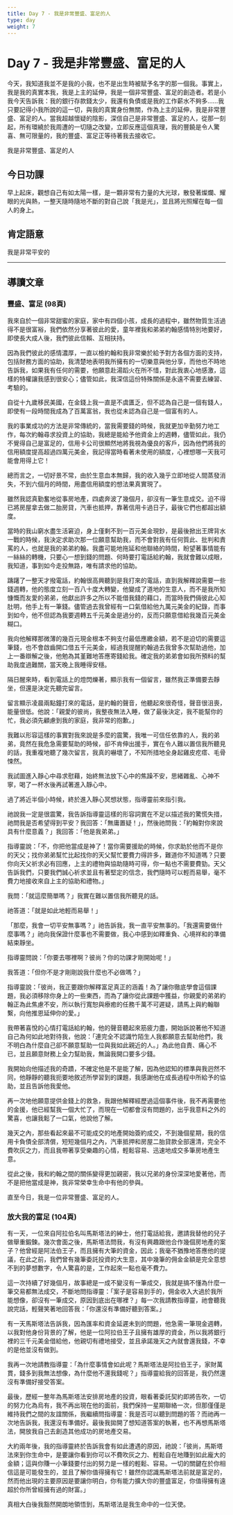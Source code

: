 ```yaml
---
title: Day 7 - 我是非常豐盛、富足的人
type: day
weight: 7
---
```


# Day 7 - 我是非常豐盛、富足的人

今天，我知道我並不是我的小我，也不是出生時被賦予名字的那一個我。事實上，我是我的真實本我，我是上主的延伸，我是一個非常豐盛、富足的創造者。若是小我今天告訴我：我的銀行存款錢太少，我還有負債或是我的工作薪水不夠多……我只要記得小我所說的這一切，與我的真實身份無關，作為上主的延伸，我是非常豐盛、富足的人。當我超越懷疑的陰影，深信自己是非常豐盛、富足的人，從那一刻起，所有環繞於我周遭的一切隨之改變，立即反應這個真理，我的豐饒是令人驚喜、無可限量的，我的豐盛、富足正等待著我去接收它。

我是非常豐盛、富足的人

## 今日功課

早上起床，觀想自己有如太陽一樣，是一顆非常有力量的大光球，散發著燦爛、耀眼的光與熱，一整天隨時隨地不斷的對自己說「我是光」，並且將光照耀在每一個人的身上。

## 肯定語意

我是非常平安的

---

## 導讀文章

### 豐盛、富足 (98頁)

我來自於一個非常甜蜜的家庭，家中有四個小孩，成長的過程中，雖然物質生活過得不是很富裕，我們依然分享著彼此的愛，童年裡我和弟弟約翰感情特別地要好，即使長大成人後，我們彼此信賴、互相扶持。

因為我們彼此的感情濃厚，一直以檢約翰和我非常樂於給予對方各個方面的支持，包括財務方面的協助，我清楚地表明我所擁有的一切樂意與他分享，而他也不時地告訴我，如果我有任何的需要，他願意赴湯蹈火在所不惜，對此我衷心地感激，這樣的特權讓我感到很安心；儘管如此，我深信這份特殊關係是永遠不需要去練習、考驗的。

自從十九歲移民美國，在金錢上我一直是不虞匱乏，但不認為自己是一個有錢人，即使有一段時間我成為了百萬富翁，我也從未認為自己是一個富有的人。

我的事業成功的方法是非常傳統的，當我需要錢的時候，我就更加辛勤努力地工作，每次約翰尋求投資上的協助，我總是能給予他資金上的週轉，儘管如此，我仍不覺得自己是富足的，信用卡公司很顯然地將我視為優良的客戶，因為他們將我的信用額度提高超過四萬元美金，我記得當時看著未使用的額度，心裡想哪一天我可能會用得上它！

總而言之，一切好景不常，由於生意血本無歸，我的收入幾乎立即地從人間蒸發消失，不到六個月的時間，用盡信用額度的想法果真實現了。

雖然我認真勤奮地從事房地產，四處奔波了幾個月，卻沒有一筆生意成交。迫不得已將房屋拿去做二胎房貸，汽車也抵押，靠著信用卡過日子，最後它們也都超出額度。

當時的我山窮水盡生活窘迫，身上僅剩不到一百元美金現鈔，是最後掀出王牌背水一戰的時候，我決定求助次那一位願意幫助我，而不會對我有任何質此、批判和責罵的人，也就是我的弟弟約翰。我盡可能地拖延和他聯絡的時間，盼望著事情能有一絲絲的轉機，只要心一想到錢的問題、何時要打電話給約翰，我就會難以成眼，我知道，事到如今走投無路，唯有請求他的協助。

躊躇了一整天才撥電話，約翰很高興聽到是我打來的電話，直到我解釋說需要一些錢週轉，他的態度立刻一百八十度大轉變，他變成了道地的生意人，而不是我所知慷慨而友愛的弟弟，他獻出許多之所以不能借我錢的藉口，而當時我們倆彼此心知肚明，他手上有一筆錢。儘管過去我曾經有一口氣借給他九萬元美金的紀錄，而事到如今，他不但認為我要週轉五千元美金是過分的，反而只願意借給我幾百元美金糊口。

我向他解釋那微薄的幾百元現金根本不夠支付最低應繳金額，若不是迫切的需要這筆錢，也不會啟齒開口借五千元美金，經過我提醒約翰過去我曾多次幫助過他，加上一番辯解之後，他勉為其堇難地答應寄錢給我。確定我的弟弟會如我所預料的幫助我度過難關，當天晚上我睡得安穩。

隔日醒來時，看到電話上的燈閃爍著，顯示我有一個留言，雖然我正準備要去靜坐，但還是決定先聽完留言。

留言顯示凌晨兩點鐘打來的電話，是約翰的聲音，他聽起來很奇怪，聲音很沮喪，能量很低。他說：「親愛的彼尚，我整夜無法入睡，做了最後決定，我不能幫你的忙，我必須先顧慮到我的家庭，我非常的抱歉。」

我難以形容這樣的事實對我來說是多麼的震驚，我唯一可信任依靠的人，我的弟弟，竟然在我危急需要幫助的時候，卻不肯伸出援手，實在令人難以置信我所聽見的話，我重複地聽了幾次留言，我真的嚇壞了，不知所措地全身起雞皮疙瘩、毛骨悚然。

我試圖進入靜心中尋求慰藉，始終無法放下心中的焦躁不安，思緒雜亂、心神不寧，喝了一杯水後再試著進入靜心中。

過了將近半個小時候，終於進入靜心冥想狀態，指導靈前來指引我。

祂說我一定是很震驚，我告訴指導靈這樣的形容詞實在不足以描述我的驚慌失措，祂問我是否希望得到平安？我回答：「無庸置疑！」，然後祂問我：「約翰對你來說具有什麼意義？」我回答：「他是我弟弟。」

指導靈說：「不，你把他當成是神了！當你需要援助的時候，你求助於他而不是你的天父；找你弟弟幫忙比起找你的天父幫忙要費力得許多，難道你不知道嗎？只要你向天父祈求必有回應，上主的禮物與協助隨時可得，你一點也不需要費勁。天父告訴我們，只要我們誠心祈求並且有著堅定的信念，我們隨時可以輕而易舉，毫不費力地接收來自上主的協助和禮物。」

我問：「就這麼簡單嗎？」我實在難以置信我所聽見的話。

祂答道：「就是如此地輕而易舉！」

「那麼，我會一切平安無事嗎？」祂告訴我，我一直平安無事的。「我還需要做什麼事嗎？」祂向我保證什麼事也不需要做，我心中感到如釋重負、心境祥和的準備結束靜坐。

指導靈問說：「你要去哪裡啊？彼尚？你的功課才剛開始呢！」

我答道：「但你不是才剛剛說我什麼也不必做嗎？」

指導靈說：「彼尚，我正要跟你解釋富足真正的涵義！為了讓你徹底學會這個課題，我必須移除你身上的一些東西，而為了讓你從此課題中獲益，你親愛的弟弟約翰正為此焦慮不安，所以執行寬恕與療癒的任務千萬不可遲疑，請馬上與約翰聯繫，向他推恩延伸你的愛。」

我帶著喜悅的心情打電話給約翰，他的聲音聽起來筋疲力盡，開始訴說著他不知道自己為何如此地對待我，他說：「連完全不認識竹陌生人我都願意去幫助他們，我不明白為什麼自己卻不願意幫助一位與我如此親近的人。」為此他自責、痛心不已，並且願意財務上全力幫助我，無論我開口要多少錢。

我開始向他描述我的奇蹟，不確定他是不是能了解，因為他認知的標準與我迥然不同，他靜靜的聽我扼要地敘述所學習到的課題，我感謝他在成長過程中所給予的協助，並且告訴他我愛他。

再一次地他願意提供金錢上的救急，我跟他解釋經歷過這個事件後，我不再需要他的金援，他已經幫我一個大忙了，而現在一切都會沒有問題的，出乎我意料之外的驚喜，也讓我鬆了一口氣，他說他了解。

幾天之內，那些看起來最不可能成交的地產開始簽約成交，不到幾個星期，我的信用卡負債全部清償，短短幾個月之內，汽車抵押和房屋二胎貸款全部還清，完全不費吹灰之力，而且我帶著享受樂趣的心情，輕鬆容易、迅速地成交多筆房地產生意。

從此之後，我和約翰之間的關係變得更加親密，我以兄弟的身份深深地愛著他，而不是把他當成是神，我非常榮幸生命中有他的參與。

直至今日，我是一位非常豐盛、富足的人。

### 放大我的富足 (104頁)

有一天，一位來自阿拉伯名叫馬斯塔法的紳士，他打電話給我，邀請我替他的兒子做舉重鍛鍊。幾次會面之後，馬斯塔法問我，有沒有興趣跟他合作幾個房地產的案子？他曾經是阿法伯王子，而且擁有大筆的資金，因此；我毫不猶豫地答應他的提議，在此之前，我們曾有幾筆委託投資的大生意，其中幾筆的佣金金額是完全意想不到的夢想數字，令人驚喜的是，工作起來一點也毫不費力。

這一次持續了好幾個月，故事總是一成不變沒有一筆成交，我就是搞不懂為什麼一筆交易都無法成交，不斷地問指導靈：「案子是容易到手的，佣金收入大過於我所能想像，卻沒有一筆成交，原因到底出在哪裡？」每一次我請教指導靈，祂會聽我說完話，輕聲笑著地回答我：「你還沒有準備好聽到答案。」

有一天馬斯塔法告訴我，因為匯率和資金延遲未到的問題，他急需一筆現金週轉，以我對他身份背景的了解，他是一位阿拉伯王子且擁有雄厚的資金，所以我將銀行裡的三千元美金借給他，他親切有禮地接受，並且承諾幾天之內就會還我錢，不幸的是他並沒有做到。

我再一次地請教指導靈：「為什麼事情會如此呢？馬斯塔法是阿拉伯王子，家財萬貫，錢多到我無法想像，為什麼他不還我錢呢？」指導靈給我的回答是，我仍然還沒有準備好接受答案。

最後，歷經一整年為馬斯塔法安排房地產的投資，眼看著委託契約即將告吹，一切的努力化為烏有，我不再出現在他的面前，我們保持一星期聯絡一次，但那僅僅是維持我們之間的友誼關係，我繼續問指導靈：我是否可以聽到問題的答？而祂再一次地告訴我，我還沒有準備好。最後我拋開了想知道答案的執著，也不再想馬斯塔法，開放我自己去創造其他成功的房地產交易。

大約兩年後，我的指導靈終於告訴我會有如此遭遇的原因，祂說：「彼尚，馬斯塔法來到你生命中，是要讓你看到你可以不費吹灰之力、輕鬆自在地賺到如此龐大的金額；這與你賺一小筆錢要付出的努力是一樣的輕鬆、容易。一切的關鍵在於你相信這是可能發生的，並且了解你值得擁有它！雖然你認識馬斯塔法前就是富足的，然而他出現的主要原因是要讓你明白，你有能力擴大你的豐盛富足，你值得擁有遠超於你所曾經擁有過的財富。」

真相大白後我豁然開朗地領悟到，馬斯塔法是我生命中的一位天使。

